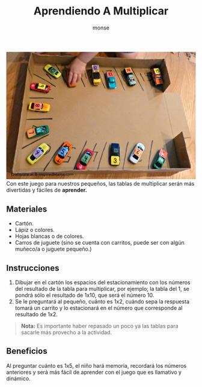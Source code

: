 ﻿---
layout: post
title:  "Aprendiendo A Multiplicar"
tags: [logica]
categories: [ninos, actividad]
author: monse
image: /assets/posts/2020-06-05-aprendiendo-a-multiplicar.jpeg
---
![Actividad del estacionamiento](/assets/posts/2020-06-05-aprendiendo-a-multiplicar.jpeg)
Con este juego para nuestros pequeños, las tablas de multiplicar serán más divertidas y fáciles de **aprender.** 

## Materiales 
- Cartón.
- Lápiz o colores.
- Hojas blancas o de colores.
- Carros de juguete (sino se cuenta con carritos, puede ser con algún muñeco/a o juguete pequeño.)
 
## Instrucciones 
1. Dibujar en el cartón los espacios del estacionamiento con los números del resultado de la tabla para multiplicar, por ejemplo; la tabla del 1, se pondrá sólo el resultado de 1x10, que será el número 10. 
2. Se le preguntará al pequeño, cuánto es 1x2, cuándo sepa la respuesta tomará un carrito y lo estacionará en el número que corresponde al resultado de 1x2. 
>**Nota:** Es importante haber repasado un poco ya las tablas para sacarle más provecho a la actividad. 

## Beneficios 
Al preguntar cuánto es 1x5, el niño hará memoria, recordará los números anteriores y será más fácil de aprender con el juego que es llamativo y dinámico. 